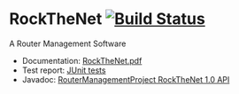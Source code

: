 # RockTheNet [![Build Status](http://ci.truh.in/buildStatus/icon?job=RockTheNet)](https://ci.truh.in/job/RockTheNet/)

A Router Management Software

* Documentation: 
  [RockTheNet.pdf](http://ci.truh.in/job/RockTheNet/lastSuccessfulBuild/artifact/docs/_build/latex/RockTheNet.pdf)
* Test report: [JUnit tests](http://ci.truh.in/job/RockTheNet/lastCompletedBuild/testReport/)
* Javadoc:
  [RouterManagementProject RockTheNet 1.0 API](http://ci.truh.in/job/RockTheNet/javadoc/)
